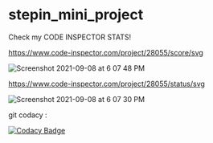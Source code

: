 # stepin_mini_project

Check my CODE INSPECTOR STATS!

https://www.code-inspector.com/project/28055/score/svg





![Screenshot 2021-09-08 at 6 07 48 PM](https://user-images.githubusercontent.com/61178705/132510577-75b8829e-da83-40f6-86b6-af5311f38f59.png)





https://www.code-inspector.com/project/28055/status/svg






![Screenshot 2021-09-08 at 6 07 30 PM](https://user-images.githubusercontent.com/61178705/132510612-5555f361-6f37-48d5-b1d4-5b58c72fe6e9.png)





git codacy :

[![Codacy Badge](https://app.codacy.com/project/badge/Grade/1b76a721148f41e295c6d2ce4d25edf8)](https://www.codacy.com/gh/sandeep-master/stepin_mini_project/dashboard?utm_source=github.com&amp;utm_medium=referral&amp;utm_content=sandeep-master/stepin_mini_project&amp;utm_campaign=Badge_Grade)




